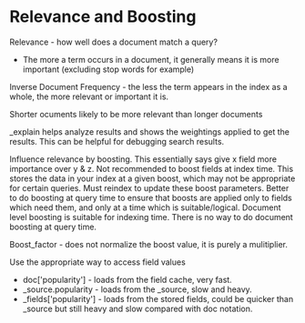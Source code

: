 Relevance and Boosting
======================

Relevance - how well does a document match a query?
- The more a term occurs in a document, it generally means it is more important (excluding stop words for example)

Inverse Document Frequency - the less the term appears in the index as a whole, the more relevant or important it is.

Shorter ocuments likely to be more relevant than longer documents

_explain helps analyze results and shows the weightings applied to get the results. This can be helpful for debugging search results.

Influence relevance by boosting. This essentially says give x field more importance over y & z.
Not recommended to boost fields at index time. This stores the data in your index at a given boost, which may not be appropriate for certain queries. Must reindex to update these boost parameters.
Better to do boosting at query time to ensure that boosts are applied only to fields which need them, and only at a time which is suitable/logical.
Document level boosting is suitable for indexing time. There is no way to do document boosting at query time.

Boost_factor - does not normalize the boost value, it is purely a mulitiplier.

Use the appropriate way to access field values
- doc['popularity'] - loads from the field cache, very fast.
- _source.popularity - loads from the _source, slow and heavy.
- _fields['popularity'] - loads from the stored fields, could be quicker than _source but still heavy and slow compared with doc notation.

